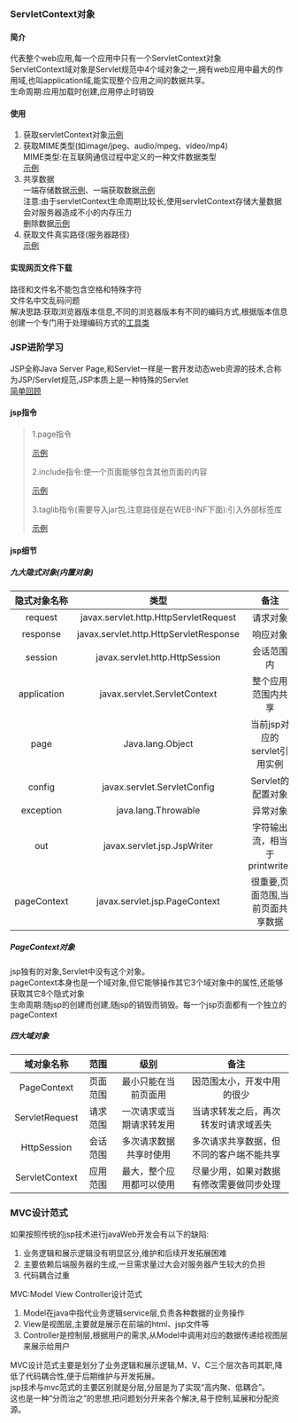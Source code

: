 ### ServletContext对象
#### 简介
代表整个web应用,每一个应用中只有一个ServletContext对象  
ServletContext域对象是Servlet规范中4个域对象之一,拥有web应用中最大的作用域,也叫application域,能实现整个应用之间的数据共享。  
生命周期:应用加载时创建,应用停止时销毁
#### 使用
1. 获取servletContext对象[示例](src/com/entropy/test/ServletContextTest.java)
2. 获取MIME类型(如image/jpeg、audio/mpeg、video/mp4)  
   MIME类型:在互联网通信过程中定义的一种文件数据类型  
   [示例](src/com/entropy/test/MIMETest.java)
3. 共享数据  
   一端存储数据[示例](src/com/entropy/test/DataSaveTest.java)、一端获取数据[示例](src/com/entropy/test/DataShareTest.java)  
   注意:由于servletContext生命周期比较长,使用servletContext存储大量数据会对服务器造成不小的内存压力  
   删除数据[示例](src/com/entropy/test/DataCleanTest.java)
4. 获取文件真实路径(服务器路径)  
   [示例](src/com/entropy/test/PathInfo.java)  
#### 实现网页文件下载  
路径和文件名不能包含空格和特殊字符  
文件名中文乱码问题  
解决思路:获取浏览器版本信息,不同的浏览器版本有不同的编码方式,根据版本信息创建一个专门用于处理编码方式的[工具类](src/com/entropy/util/EncodeUtil.java)

### JSP进阶学习
JSP全称Java Server Page,和Servlet一样是一套开发动态web资源的技术,合称为JSP/Servlet规范,JSP本质上是一种特殊的Servlet  
[简单回顾](web/index.jsp)  
#### jsp指令
> 1.page指令
>
> [示例](web/page.jsp)
>
> 2.include指令:使一个页面能够包含其他页面的内容
>
> [示例](web/include.jsp)
>
> 3.taglib指令(需要导入jar包,注意路径是在WEB-INF下面):引入外部标签库
>
> [示例](web/taglib.jsp)
#### jsp细节
##### 九大隐式对象(内置对象)

| 隐式对象名称 |                  类型                  |               备注               |
| :----------: | :------------------------------------: | :------------------------------: |
|   request    | javax.servlet.http.HttpServletRequest  |             请求对象             |
|   response   | javax.servlet.http.HttpServletResponse |             响应对象             |
|   session    |     javax.servlet.http.HttpSession     |            会话范围内            |
| application  |      javax.servlet.ServletContext      |        整个应用范围内共享        |
|     page     |            Java.lang.Object            |   当前jsp对应的servlet引用实例   |
|    config    |      javax.servlet.ServletConfig       |        Servlet的配置对象         |
|  exception   |          java.lang.Throwable           |             异常对象             |
|     out      |      javax.servlet.jsp.JspWriter       |  字符输出流，相当于printwriter   |
| pageContext  |     javax.servlet.jsp.PageContext      | 很重要,页面范围,当前页面共享数据 |

##### PageContext对象  
jsp独有的对象,Servlet中没有这个对象。  
pageContext本身也是一个域对象,但它能够操作其它3个域对象中的属性,还能够获取其它8个隐式对象  
生命周期:随jsp的创建而创建,随jsp的销毁而销毁。每一个jsp页面都有一个独立的pageContext
##### 四大域对象

| 域对象名称     | 范围     | 级别                     | 备注                                     |
| :--------------: | :--------: | :------------------------: | :----------------------------------------: |
| PageContext    | 页面范围 | 最小只能在当前页面用   | 因范围太小，开发中用的很少               |
| ServletRequest | 请求范围 | 一次请求或当期请求转发用 | 当请求转发之后，再次转发时请求域丢失     |
| HttpSession    | 会话范围 | 多次请求数据共享时使用   | 多次请求共享数据，但不同的客户端不能共享 |
| ServletContext | 应用范围 | 最大，整个应用都可以使用 | 尽量少用，如果对数据有修改需要做同步处理 |

### MVC设计范式
如果按照传统的jsp技术进行javaWeb开发会有以下的缺陷:
1. 业务逻辑和展示逻辑没有明显区分,维护和后续开发拓展困难
2. 主要依赖后端服务器的生成,一旦需求量过大会对服务器产生较大的负担
3. 代码耦合过重

MVC:Model View Controller设计范式
1. Model在java中指代业务逻辑service层,负责各种数据的业务操作
2. View是视图层,主要就是展示在前端的html、jsp文件等
3. Controller是控制层,根据用户的需求,从Model中调用对应的数据传递给视图层来展示给用户

MVC设计范式主要是划分了业务逻辑和展示逻辑,M、V、C三个层次各司其职,降低了代码耦合性,便于后期维护与开发拓展。  
jsp技术与mvc范式的主要区别就是分层,分层是为了实现“高内聚、低耦合”。  
这也是一种“分而治之”的思想,把问题划分开来各个解决,易于控制,延展和分配资源。